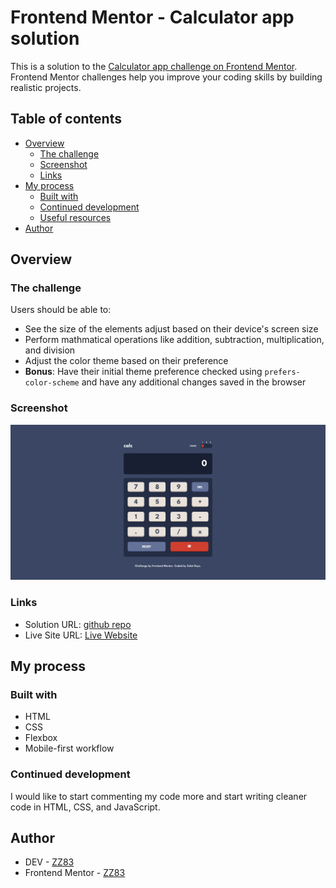# Frontend Mentor - Calculator app solution

This is a solution to the [Calculator app challenge on Frontend Mentor](https://www.frontendmentor.io/challenges/calculator-app-9lteq5N29). Frontend Mentor challenges help you improve your coding skills by building realistic projects. 

## Table of contents

- [Overview](#overview)
  - [The challenge](#the-challenge)
  - [Screenshot](#screenshot)
  - [Links](#links)
- [My process](#my-process)
  - [Built with](#built-with)
  - [Continued development](#continued-development)
  - [Useful resources](#useful-resources)
- [Author](#author)

## Overview

### The challenge

Users should be able to:

- See the size of the elements adjust based on their device's screen size
- Perform mathmatical operations like addition, subtraction, multiplication, and division
- Adjust the color theme based on their preference
- **Bonus**: Have their initial theme preference checked using `prefers-color-scheme` and have any additional changes saved in the browser

### Screenshot

![](/images/calc.png)

### Links

- Solution URL: [github repo](https://github.com/ZZ83/tip-calculator-app)
- Live Site URL: [Live Website](https://zz83.github.io/calculator-app/)

## My process

### Built with

- HTML
- CSS 
- Flexbox
- Mobile-first workflow

### Continued development

I would like to start commenting my code more and start writing cleaner code in HTML, CSS, and JavaScript.

## Author

- DEV - [ZZ83](https://dev.to/zz83)
- Frontend Mentor - [ZZ83](https://www.frontendmentor.io/profile/ZZ83)
